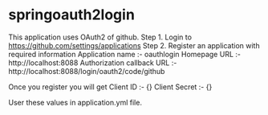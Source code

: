 # springoauth2login

This application uses OAuth2 of github.
Step 1. Login to https://github.com/settings/applications
Step 2. Register an application with required information
        Application name :- oauthlogin
        Homepage URL :- http://localhost:8088
        Authorization callback URL :- http://localhost:8088/login/oauth2/code/github
        
Once you register you will get 
Client ID :- {}
Client Secret :- {}

User these values in application.yml file.
